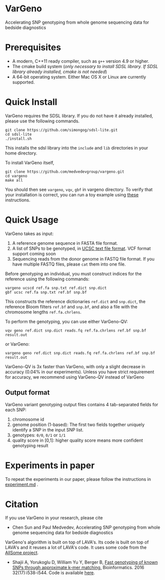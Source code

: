 # VarGeno
Accelerating SNP genotyping from whole genome sequencing data for bedside diagnostics

# Prerequisites
- A modern, C++11 ready compiler, such as `g++` version 4.9 or higher.
- The cmake build system (*only necessary to install SDSL library. If SDSL library already installed, cmake is not needed*)
- A 64-bit operating system. Either Mac OS X or Linux are currently supported.

# Quick Install

VarGeno requires the SDSL library. If you do not have it already installed, please use the following commands.

```
git clone https://github.com/simongog/sdsl-lite.git
cd sdsl-lite
./install.sh
```
This installs the sdsl library into the `include` and `lib` directories in your home directory.

To install VarGeno itself,

```
git clone https://github.com/medvedevgroup/vargeno.git
cd vargeno
make all
```

You should then see `vargeno`, `vqv`, `gbf` in vargeno directory. To verify that your installation is correct, you can run a toy example using [these](https://github.com/medvedevgroup/vargeno/blob/master/test/test.md) instructions.


# Quick Usage

VarGeno takes as input:
1. A reference genome sequence in FASTA file format.
2. A list of SNPs to be genotyped, in [UCSC text file format](http://genome.ucsc.edu/cgi-bin/hgTables?db=hg19&hgta_group=varRep&hgta_track=snp141Common&hgta_table=snp141Common&hgta_doSchema=describe+table+schema). VCF format support coming soon
3. Sequencing reads from the donor genome in FASTQ file format. If you have multiple FASTQ files, please `cat` them into one file.

Before genotyping an individual, you must construct indices for the reference using the following commands:
```
vargeno ucscd ref.fa snp.txt ref.dict snp.dict
gbf ucsc ref.fa snp.txt ref.bf snp.bf
```
This constructs the reference dictionaries `ref.dict` and `snp.dict`, the reference Bloom filters `ref.bf` and `snp.bf`, and also a file with the chromosome lengths `ref.fa.chrlens`.

To perform the genotyping, you can use either VarGeno-QV:
```
vqv geno ref.dict snp.dict reads.fq ref.fa.chrlens ref.bf snp.bf result.out
```
or VarGeno:
```
vargeno geno ref.dict snp.dict reads.fq ref.fa.chrlens ref.bf snp.bf result.out
```

VarGeno-QV is 3x faster than VarGeno, with only a slight decrease in accuracy (0.04% in our experiments). Unless you have strict requirement for accuracy, we recommend using VarGeno-QV instead of VarGeno 


## Output format

VarGeno variant genotyping output files contains 4 tab-separated fields for each SNP: 

  1. chromosome id
  2. genome position (1-based): The first two fields together uniquely identify a SNP in the input SNP list.
  3. genotypes: `0/0`, `0/1` or `1/1` 
  4. quality score in [0,1]: higher quality score means more confident genotyping result

# Experiments in paper

To repeat the experiments in our paper, please follow the instructions in [experiment.md](https://github.com/medvedevgroup/vargeno/blob/master/experiment/experiment.md) .

# Citation

If you use VarGeno in your research, please cite
* Chen Sun and Paul Medvedev, Accelerating SNP genotyping from whole genome sequencing data for bedside diagnostics

VarGeno's algorithm is built on top of LAVA's. Its code is built on top of LAVA's and it reuses a lot of LAVA's code. It uses some code from the [AllSome project](https://github.com/medvedevgroup/bloomtree-allsome).
* Shajii A, Yorukoglu D, William Yu Y, Berger B, [Fast genotyping of known SNPs through approximate k-mer matching,](https://academic.oup.com/bioinformatics/article/32/17/i538/2450790) Bioinformatics. 2016 32(17):i538-i544. Code is available [here](https://github.com/arshajii/lava/).
